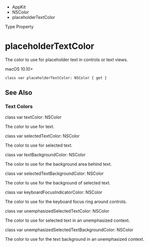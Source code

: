 

- AppKit
- NSColor
-  placeholderTextColor 

Type Property

# placeholderTextColor

The color to use for placeholder text in controls or text views.

macOS 10.10+

``` source
class var placeholderTextColor: NSColor { get }
```

## See Also

### Text Colors

class var textColor: NSColor

The color to use for text.

class var selectedTextColor: NSColor

The color to use for selected text.

class var textBackgroundColor: NSColor

The color to use for the background area behind text.

class var selectedTextBackgroundColor: NSColor

The color to use for the background of selected text.

class var keyboardFocusIndicatorColor: NSColor

The color to use for the keyboard focus ring around controls.

class var unemphasizedSelectedTextColor: NSColor

The color to use for selected text in an unemphasized context.

class var unemphasizedSelectedTextBackgroundColor: NSColor

The color to use for the text background in an unemphasized context.

